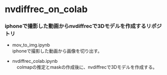 # nvdiffrec_on_colab
### iphoneで撮影した動画からnvdiffrecで3Dモデルを作成するリポジトリ

* mov_to_img.ipynb  
  iphoneで撮影した動画から画像を切り出す。

* nvdiffrec_colab.ipynb  
　colmapの推定とmaskの作成後に、nvdiffrecで3Dモデルを作成する。